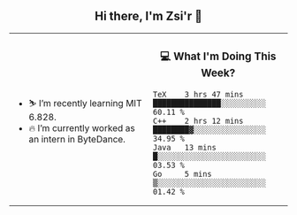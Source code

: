 <h2 align="center"> Hi there, I'm Zsi'r 👋 </h2>

<table>
    <tr>
        <td valign="center" width="50%">
            <ul>
                <li> ⛷️ I’m recently learning MIT 6.828.</li>
                <li> 🔥 I’m currently worked as an intern in ByteDance.</li>
            </ul>
        </td>
       <td valign="top" width="50%">

<h3 align="center"> 💻 What I'm Doing This Week? </h3>

<!--START_SECTION:waka-->
```text
TeX    3 hrs 47 mins   ███████████████░░░░░░░░░░   60.11 % 
C++    2 hrs 12 mins   ████████▓░░░░░░░░░░░░░░░░   34.95 % 
Java   13 mins         █░░░░░░░░░░░░░░░░░░░░░░░░   03.53 % 
Go     5 mins          ▒░░░░░░░░░░░░░░░░░░░░░░░░   01.42 % 
```
<!--END_SECTION:waka-->
</td></tr>
</table>
